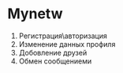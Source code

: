 # Mynetw
1) Регистрация\авторизация
2) Изменение данных профиля
3) Добовление друзей
4) Обмен сообщениеми
